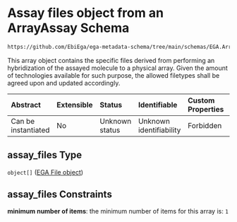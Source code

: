 # Assay files object from an ArrayAssay Schema

```txt
https://github.com/EbiEga/ega-metadata-schema/tree/main/schemas/EGA.ArrayAssay.json#/properties/assay_files
```

This array object contains the specific files derived from performing an hybridization of the assayed molecule to a physical array. Given the amount of technologies available for such purpose, the allowed filetypes shall be agreed upon and updated accordingly.

| Abstract            | Extensible | Status         | Identifiable            | Custom Properties | Additional Properties | Access Restrictions | Defined In                                                                |
| :------------------ | :--------- | :------------- | :---------------------- | :---------------- | :-------------------- | :------------------ | :------------------------------------------------------------------------ |
| Can be instantiated | No         | Unknown status | Unknown identifiability | Forbidden         | Forbidden             | none                | [EGA.ArrayAssay.json*](../out/EGA.ArrayAssay.json "open original schema") |

## assay_files Type

`object[]` ([EGA File object](ega-2-definitions-ega-file-object.md))

## assay_files Constraints

**minimum number of items**: the minimum number of items for this array is: `1`
